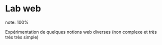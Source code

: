 # Lab web

note: 100%

Expérimentation de quelques notions web diverses (non complexe et très très très simple)
